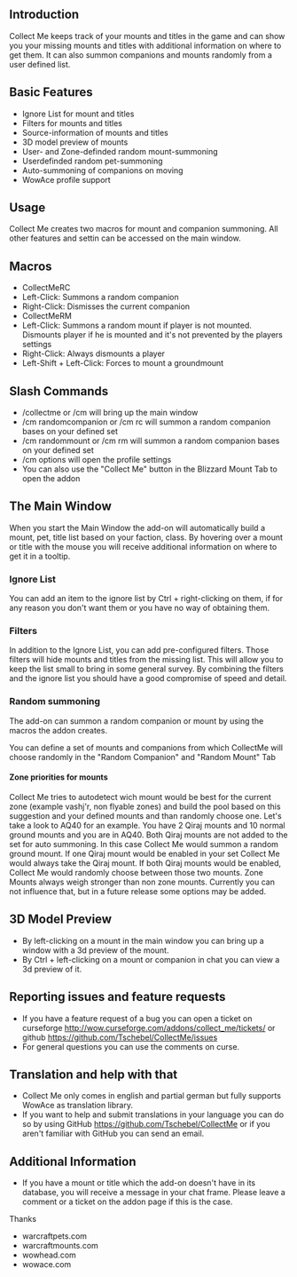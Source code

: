 ## Introduction
Collect Me keeps track of your mounts and titles in the game and can show you your missing mounts and titles with additional information on where to get them. It can also summon companions and mounts randomly from a user defined list.

## Basic Features

 * Ignore List for mount and titles
 * Filters for mounts and titles
 * Source-information of mounts and titles
 * 3D model preview of mounts
 * User- and Zone-definded random mount-summoning
 * Userdefinded random pet-summoning
 * Auto-summoning of companions on moving
 * WowAce profile support

## Usage
Collect Me creates two macros for mount and companion summoning. All other features and settin can be accessed on the main window.

## Macros
 * CollectMeRC
  * Left-Click: Summons a random companion
  * Right-Click: Dismisses the current companion
 * CollectMeRM
  * Left-Click: Summons a random mount if player is not mounted. Dismounts player if he is mounted and it's not prevented by the players settings
  * Right-Click: Always dismounts a player
  * Left-Shift + Left-Click: Forces to mount a groundmount

## Slash Commands
 * /collectme or /cm will bring up the main window
 * /cm randomcompanion or /cm rc will summon a random companion bases on your defined set
 * /cm randommount or /cm rm will summon a random companion bases on your defined set
 * /cm options will open the profile settings
 * You can also use the "Collect Me" button in the Blizzard Mount Tab to open the addon

## The Main Window
When you start the Main Window the add-on will automatically build a mount, pet, title list based on your faction, class. By hovering over a mount or title with the mouse you will receive additional information on where to get it in a tooltip.

### Ignore List
You can add an item to the ignore list by Ctrl + right-clicking on them, if for any reason you don't want them or you have no way of obtaining them.

### Filters
In addition to the Ignore List, you can add pre-configured filters. Those filters will hide mounts and titles from the missing list. This will allow you to keep the list small to bring in some general survey. By combining the filters and the ignore list you should have a good compromise of speed and detail.

### Random summoning
The add-on can summon a random companion or mount by using the macros the addon creates.

You can define a set of mounts and companions from which CollectMe will choose randomly in the "Random Companion" and "Random Mount" Tab

#### Zone priorities for mounts
Collect Me tries to autodetect wich mount would be best for the current zone (example vashj'r, non flyable zones) and build the pool based on this suggestion and your defined mounts and than randomly choose one. Let's take a look to AQ40 for an example. You have 2 Qiraj mounts and 10 normal ground mounts and you are in AQ40.
Both Qiraj mounts are not added to the set for auto summoning. In this case Collect Me would summon a random ground mount. If one Qiraj mount would be enabled in your set Collect Me would always take the Qiraj mount. If both Qiraj mounts would be enabled, Collect Me would randomly choose between those two mounts.
Zone Mounts always weigh stronger than non zone mounts. Currently you can not influence that, but in a future release some options may be added.

## 3D Model Preview
* By left-clicking on a mount in the main window you can bring up a window with a 3d preview of the mount.
* By Ctrl + left-clicking on a mount or companion in chat you can view a 3d preview of it.

## Reporting issues and feature requests
 * If you have a feature request of a bug you can open a ticket on curseforge http://wow.curseforge.com/addons/collect_me/tickets/ or github https://github.com/Tschebel/CollectMe/issues
 * For general questions you can use the comments on curse.

## Translation and help with that
 * Collect Me only comes in english and partial german but fully supports WowAce as translation library.
 * If you want to help and submit translations in your language you can do so by using GitHub https://github.com/Tschebel/CollectMe or if you aren't familiar with GitHub you can send an email.

## Additional Information
 * If you have a mount or title which the add-on doesn't have in its database, you will receive a message in your chat frame. Please leave a comment or a ticket on the addon page if this is the case.

Thanks
  * warcraftpets.com
  * warcraftmounts.com
  * wowhead.com
  * wowace.com
